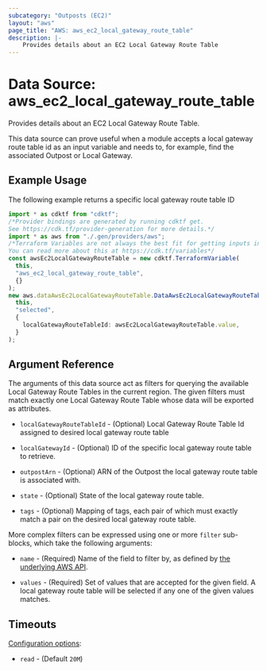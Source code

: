 ```yaml
---
subcategory: "Outposts (EC2)"
layout: "aws"
page_title: "AWS: aws_ec2_local_gateway_route_table"
description: |-
    Provides details about an EC2 Local Gateway Route Table
---
```


# Data Source: aws\_ec2\_local\_gateway\_route\_table

Provides details about an EC2 Local Gateway Route Table.

This data source can prove useful when a module accepts a local gateway route table id as
an input variable and needs to, for example, find the associated Outpost or Local Gateway.

## Example Usage

The following example returns a specific local gateway route table ID

```typescript
import * as cdktf from "cdktf";
/*Provider bindings are generated by running cdktf get.
See https://cdk.tf/provider-generation for more details.*/
import * as aws from "./.gen/providers/aws";
/*Terraform Variables are not always the best fit for getting inputs in the context of Terraform CDK.
You can read more about this at https://cdk.tf/variables*/
const awsEc2LocalGatewayRouteTable = new cdktf.TerraformVariable(
  this,
  "aws_ec2_local_gateway_route_table",
  {}
);
new aws.dataAwsEc2LocalGatewayRouteTable.DataAwsEc2LocalGatewayRouteTable(
  this,
  "selected",
  {
    localGatewayRouteTableId: awsEc2LocalGatewayRouteTable.value,
  }
);

```

## Argument Reference

The arguments of this data source act as filters for querying the available
Local Gateway Route Tables in the current region. The given filters must match exactly one
Local Gateway Route Table whose data will be exported as attributes.

*   `localGatewayRouteTableId` - (Optional) Local Gateway Route Table Id assigned to desired local gateway route table

*   `localGatewayId` - (Optional) ID of the specific local gateway route table to retrieve.

*   `outpostArn` - (Optional) ARN of the Outpost the local gateway route table is associated with.

*   `state` - (Optional) State of the local gateway route table.

*   `tags` - (Optional) Mapping of tags, each pair of which must exactly match
    a pair on the desired local gateway route table.

More complex filters can be expressed using one or more `filter` sub-blocks,
which take the following arguments:

*   `name` - (Required) Name of the field to filter by, as defined by
    [the underlying AWS API](https://docs.aws.amazon.com/AWSEC2/latest/APIReference/API_DescribeLocalGatewayRouteTables.html).

*   `values` - (Required) Set of values that are accepted for the given field.
    A local gateway route table will be selected if any one of the given values matches.

## Timeouts

[Configuration options](https://developer.hashicorp.com/terraform/language/resources/syntax#operation-timeouts):

* `read` - (Default `20M`)
